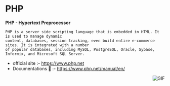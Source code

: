 # PHP
**PHP - Hypertext Preprocessor**
```
PHP is a server side scripting language that is embedded in HTML. It is used to manage dynamic 
content, databases, session tracking, even build entire e-commerce sites. It is integrated with a number 
of popular databases, including MySQL, PostgreSQL, Oracle, Sybase, Informix, and Microsoft SQL Server.
```
- official site :- https://www.php.net
- Documentations 🦖 :- https://www.php.net/manual/en/
<img align="right" alt="GIF" src="https://media.giphy.com/media/B5BP3OYgVN5ss/giphy.gif" />
